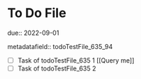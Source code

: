 # To Do File

due:: 2022-09-01

metadatafield:: todoTestFile_635\_94

- [ ] Task of todoTestFile_635 1 [[Query me]]
- [ ] Task of todoTestFile_635 2
